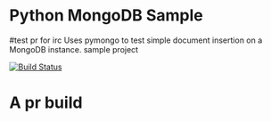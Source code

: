 Python MongoDB Sample 
=====================



#test pr for irc
Uses pymongo to test simple document insertion on a MongoDB instance.
sample project

[![Build Status](https://api.shippable.com/projects/540e96003479c5ea8f9f2307/badge?branchName=master)](https://app.shippable.com/projects/540e96003479c5ea8f9f2307/builds/latest)



# A pr build
